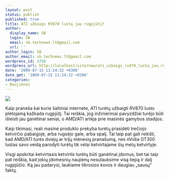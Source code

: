 ```yaml
---
layout: post
status: publish
published: true
title: ATI užbaigs RV870 lustą jau rugpjūtį?
author:
  display_name: SB
  login: SB
  email: sb.technews.lt@gmail.com
  url: ''
author_login: SB
author_email: sb.technews.lt@gmail.com
wordpress_id: 3758
wordpress_url: http://localhost/site/new/ati_uzbaigs_rv870_lusta_jau_rugpjuti/
date: '2009-07-15 11:24:32 +0300'
date_gmt: '2009-07-15 11:24:32 +0300'
categories:
- Naujienos
---
```

<div class="imgright"><img src="http://tbn0.google.com/images?q=tbn:zA0kkYn_JqBGwM:http://eprim.org/i/0809/amd-RV870.jpg"  /></div>
<p>Kaip praneša kai kurie šaltiniai internete, ATI turėtų užbaigti RV870 lusto plėtojamą kažkada rugpjūtį. Tai reiškia, jog inžinieriniai pavyzdžiai turėjo būti išleisti jau ganėtinai seniai, o AMD/ATI artėja prie masinės gamybos stadijos.</p>
<p>Kaip tikimasi, reali masinė produkto prekyba turėtų prasidėti trečiojo ketvirčio pabaigoje, arba rugsėjo gale, arba spalį. Tai taip pat gali reikšti, kad AMD/ATI turės dviejų ar trijų mėnesių pranašumą, nes nVidia GT300 lustas savo veidą parodyti turėtų tik vėlai ketvirtajame šių metų ketvirtyje.</p>
<p>Visgi apskritai ketvirtasis ketvirtis turėtų būti ganėtinai įdomus, bet tai taip pat reiškia, kad jokių įdomesnių naujienų nesulauksime visą liepą ir dalį rugpjūčio. Ką jau padarysi, laukiame tikrosios kovos ir daugiau „sausų“ faktų.<br /></p>
